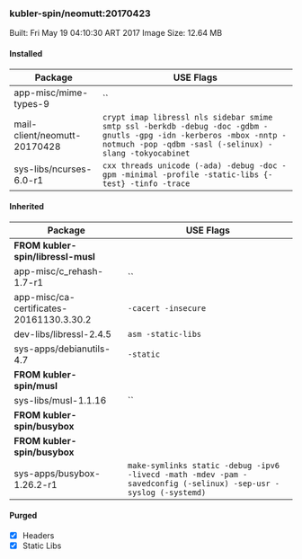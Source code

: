 ### kubler-spin/neomutt:20170423

Built: Fri May 19 04:10:30 ART 2017
Image Size: 12.64 MB

#### Installed
Package | USE Flags
--------|----------
app-misc/mime-types-9 | ``
mail-client/neomutt-20170428 | `crypt imap libressl nls sidebar smime smtp ssl -berkdb -debug -doc -gdbm -gnutls -gpg -idn -kerberos -mbox -nntp -notmuch -pop -qdbm -sasl (-selinux) -slang -tokyocabinet`
sys-libs/ncurses-6.0-r1 | `cxx threads unicode (-ada) -debug -doc -gpm -minimal -profile -static-libs {-test} -tinfo -trace`
#### Inherited
Package | USE Flags
--------|----------
**FROM kubler-spin/libressl-musl** |
app-misc/c_rehash-1.7-r1 | ``
app-misc/ca-certificates-20161130.3.30.2 | `-cacert -insecure`
dev-libs/libressl-2.4.5 | `asm -static-libs`
sys-apps/debianutils-4.7 | `-static`
**FROM kubler-spin/musl** |
sys-libs/musl-1.1.16 | ``
**FROM kubler-spin/busybox** |
**FROM kubler-spin/busybox** |
sys-apps/busybox-1.26.2-r1 | `make-symlinks static -debug -ipv6 -livecd -math -mdev -pam -savedconfig (-selinux) -sep-usr -syslog (-systemd)`
#### Purged
- [x] Headers
- [x] Static Libs
